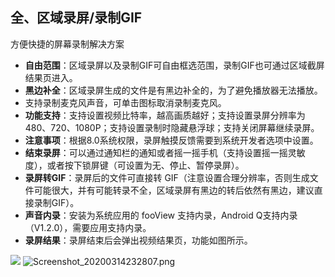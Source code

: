## 全、区域录屏/录制GIF

方便快捷的屏幕录制解决方案

* **自由范围**：区域录屏以及录制GIF可自由框选范围，录制GIF也可通过区域截屏结果页进入。
* **黑边补全**：区域录屏生成的文件是有黑边补全的，为了避免播放器无法播放。
* 支持录制麦克风声音，可单击图标取消录制麦克风。
* **功能支持**：支持设置视频比特率，越高画质越好；支持设置录屏分辨率为 480、720、1080P；支持设置录制时隐藏悬浮球；支持关闭屏幕继续录屏。
* **注意事项**：根据8.0系统权限，录屏触摸反馈需要到系统开发者选项中设置。
* **结束录屏**：可以通过通知栏的通知或者摇一摇手机（支持设置摇一摇灵敏度），或者按下锁屏键（可设置为无、停止、暂停录屏）。
* **录屏转GIF**：录屏后的文件可直接转 GIF（注意设置合理分辨率，否则生成文件可能很大，并有可能转录不全，区域录屏有黑边的转后依然有黑边，建议直接录制GIF）。
* **声音内录**：安装为系统应用的 fooView 支持内录，Android Q支持内录（V1.2.0），需要应用支持内录。
* **录屏结果**：录屏结束后会弹出视频结果页，功能如图所示。

![](http://ww1.sinaimg.cn/large/6b1dd0a7ly1fzrd6vymonj20u01fc7fq.jpg)
![Screenshot_20200314232807.png](http://ww1.sinaimg.cn/large/6b1dd0a7ly1gctvkdqgjpj20u00mbab0.jpg)